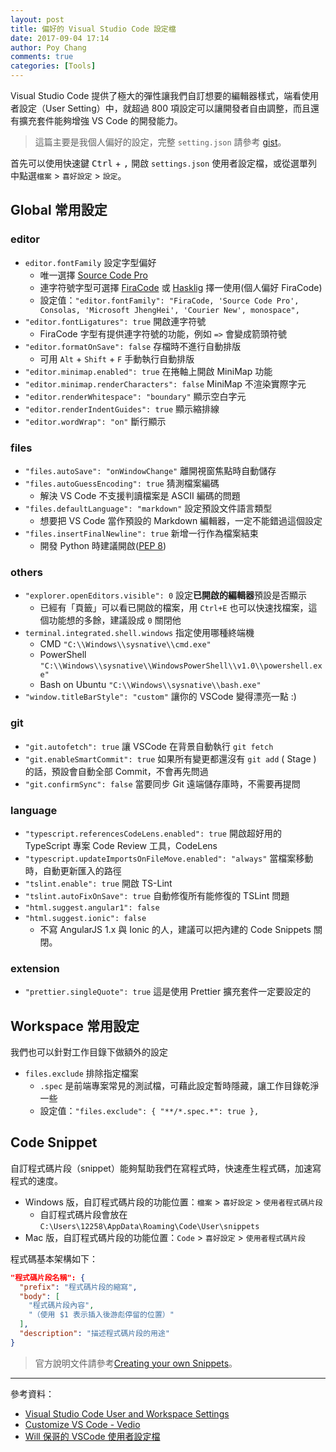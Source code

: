 ```yaml
---
layout: post
title: 偏好的 Visual Studio Code 設定檔
date: 2017-09-04 17:14
author: Poy Chang
comments: true
categories: [Tools]
---
```

Visual Studio Code 提供了極大的彈性讓我們自訂想要的編輯器樣式，端看使用者設定（User Setting）中，就超過 800 項設定可以讓開發者自由調整，而且還有擴充套件能夠增強 VS Code 的開發能力。

>這篇主要是我個人偏好的設定，完整 `setting.json` 請參考 [gist](https://gist.github.com/poychang/095621b4dfeb5cbd2b2ca210b0999be0)。

首先可以使用快速鍵 <kbd>Ctrl</kbd> + <kbd>,</kbd> 開啟 `settings.json` 使用者設定檔，或從選單列中點選`檔案` > `喜好設定` > `設定`。

## Global 常用設定

### editor

* `editor.fontFamily` 設定字型偏好
    * 唯一選擇 [Source Code Pro](https://github.com/adobe-fonts/source-code-pro)
    * 連字符號字型可選擇 [FiraCode](https://github.com/tonsky/FiraCode) 或 [Hasklig](https://github.com/i-tu/Hasklig) 擇一使用(個人偏好 FiraCode)
    * 設定值：`"editor.fontFamily": "FiraCode, 'Source Code Pro', Consolas, 'Microsoft JhengHei', 'Courier New', monospace",`
* `"editor.fontLigatures": true` 開啟連字符號
    * FiraCode 字型有提供連字符號的功能，例如 `=>` 會變成箭頭符號
* `"editor.formatOnSave": false` 存檔時不進行自動排版
    * 可用 `Alt` + `Shift` + `F` 手動執行自動排版
* `"editor.minimap.enabled": true` 在捲軸上開啟 MiniMap 功能
* `"editor.minimap.renderCharacters": false` MiniMap 不渲染實際字元
* `"editor.renderWhitespace": "boundary"` 顯示空白字元
* `"editor.renderIndentGuides": true` 顯示縮排線
* `"editor.wordWrap": "on"` 斷行顯示

### files

* `"files.autoSave": "onWindowChange"` 離開視窗焦點時自動儲存
* `"files.autoGuessEncoding": true` 猜測檔案編碼
    * 解決 VS Code 不支援判讀檔案是 ASCII 編碼的問題
* `"files.defaultLanguage": "markdown"` 設定預設文件語言類型
    * 想要把 VS Code 當作預設的 Markdown 編輯器，一定不能錯過這個設定
* `"files.insertFinalNewline": true` 新增一行作為檔案結束
    * 開發 Python 時建議開啟([PEP 8](https://www.python.org/dev/peps/pep-0008/#id21))

### others

* `"explorer.openEditors.visible": 0` 設定**已開啟的編輯器**預設是否顯示
    * 已經有「頁籤」可以看已開啟的檔案，用 `Ctrl+E` 也可以快速找檔案，這個功能想的多餘，建議設成 `0` 關閉他
* `terminal.integrated.shell.windows` 指定使用哪種終端機
    * CMD `"C:\\Windows\\sysnative\\cmd.exe"`
    * PowerShell `"C:\\Windows\\sysnative\\WindowsPowerShell\\v1.0\\powershell.exe"`
    * Bash on Ubuntu `"C:\\Windows\\sysnative\\bash.exe"`
* `"window.titleBarStyle": "custom"` 讓你的 VSCode 變得漂亮一點 :)

### git

* `"git.autofetch": true`  讓 VSCode 在背景自動執行 `git fetch`
* `"git.enableSmartCommit": true` 如果所有變更都還沒有 `git add` ( Stage ) 的話，預設會自動全部 Commit，不會再先問過
* `"git.confirmSync": false` 當要同步 Git 遠端儲存庫時，不需要再提問

### language

* `"typescript.referencesCodeLens.enabled": true` 開啟超好用的 TypeScript 專案 Code Review 工具，CodeLens
* `"typescript.updateImportsOnFileMove.enabled": "always"` 當檔案移動時，自動更新匯入的路徑
* `"tslint.enable": true` 開啟 TS-Lint
* `"tslint.autoFixOnSave": true` 自動修復所有能修復的 TSLint 問題
* `"html.suggest.angular1": false`
* `"html.suggest.ionic": false`
    * 不寫 AngularJS 1.x 與 Ionic 的人，建議可以把內建的 Code Snippets 關閉。

### extension

* `"prettier.singleQuote": true` 這是使用 Prettier 擴充套件一定要設定的

## Workspace 常用設定

我們也可以針對工作目錄下做額外的設定

* `files.exclude` 排除指定檔案
    * `.spec` 是前端專案常見的測試檔，可藉此設定暫時隱藏，讓工作目錄乾淨一些
    * 設定值：`"files.exclude": { "**/*.spec.*": true },`

## Code Snippet

自訂程式碼片段（snippet）能夠幫助我們在寫程式時，快速產生程式碼，加速寫程式的速度。

* Windows 版，自訂程式碼片段的功能位置：`檔案` > `喜好設定` > `使用者程式碼片段`
    * 自訂程式碼片段會放在 `C:\Users\12258\AppData\Roaming\Code\User\snippets`
* Mac 版，自訂程式碼片段的功能位置：`Code` > `喜好設定` > `使用者程式碼片段`

程式碼基本架構如下：

```json
"程式碼片段名稱": {
  "prefix": "程式碼片段的縮寫",
  "body": [
    "程式碼片段內容",
    "（使用 $1 表示插入後游彪停留的位置）"
  ],
  "description": "描述程式碼片段的用途"
}
```

>官方說明文件請參考[Creating your own Snippets](https://code.visualstudio.com/docs/editor/userdefinedsnippets)。

----------

參考資料：

* [Visual Studio Code User and Workspace Settings](https://code.visualstudio.com/docs/getstarted/settings)
* [Customize VS Code - Vedio](https://code.visualstudio.com/docs/introvideos/configure)
* [Will 保哥的 VSCode 使用者設定檔](https://gist.github.com/doggy8088/6539a140f28924d3a1f053a8d3a9f49e)
